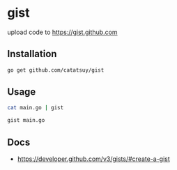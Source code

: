 # gist

upload code to https://gist.github.com

## Installation

``` sh
go get github.com/catatsuy/gist
```

## Usage

```sh
cat main.go | gist

gist main.go
```

## Docs

  * https://developer.github.com/v3/gists/#create-a-gist
